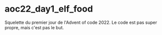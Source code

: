 # aoc22_day1_elf_food

Squelette du premier jour de l'Advent of code 2022.
Le code est pas super propre, mais c'est pas le but.
